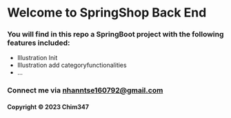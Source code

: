 # Welcome to SpringShop Back End
### You will find in this repo a SpringBoot project with the following features included:
* Illustration Init
* Illustration add categoryfunctionalities
* ...

### Connect me via nhanntse160792@gmail.com
#### Copyright &#169; 2023 Chim347